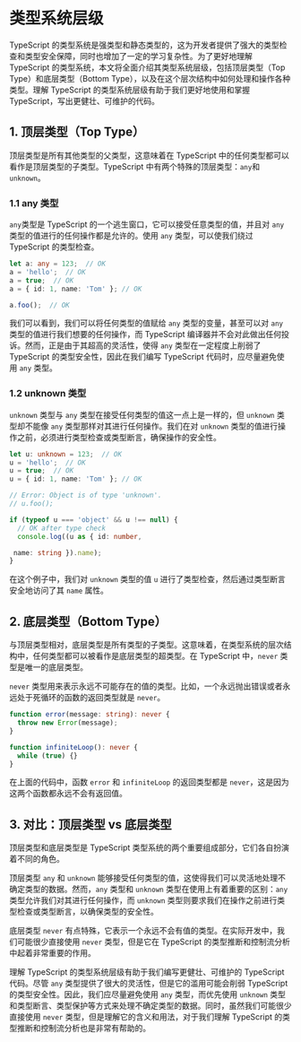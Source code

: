 # 类型系统层级

TypeScript 的类型系统是强类型和静态类型的，这为开发者提供了强大的类型检查和类型安全保障，同时也增加了一定的学习复杂性。为了更好地理解 TypeScript 的类型系统，本文将全面介绍其类型系统层级，包括顶层类型（Top Type）和底层类型（Bottom Type），以及在这个层次结构中如何处理和操作各种类型。理解 TypeScript 的类型系统层级有助于我们更好地使用和掌握 TypeScript，写出更健壮、可维护的代码。

## 1. 顶层类型（Top Type）

顶层类型是所有其他类型的父类型，这意味着在 TypeScript 中的任何类型都可以看作是顶层类型的子类型。TypeScript 中有两个特殊的顶层类型：`any`和`unknown`。

### 1.1 any 类型

`any`类型是 TypeScript 的一个逃生窗口，它可以接受任意类型的值，并且对 `any` 类型的值进行的任何操作都是允许的。使用 `any` 类型，可以使我们绕过 TypeScript 的类型检查。

```typescript
let a: any = 123;  // OK
a = 'hello';  // OK
a = true;  // OK
a = { id: 1, name: 'Tom' }; // OK

a.foo();  // OK
```

我们可以看到，我们可以将任何类型的值赋给 `any` 类型的变量，甚至可以对 `any` 类型的值进行我们想要的任何操作，而 TypeScript 编译器并不会对此做出任何投诉。然而，正是由于其超高的灵活性，使得 `any` 类型在一定程度上削弱了 TypeScript 的类型安全性，因此在我们编写 TypeScript 代码时，应尽量避免使用 `any` 类型。

### 1.2 unknown 类型

`unknown` 类型与 `any` 类型在接受任何类型的值这一点上是一样的，但 `unknown` 类型却不能像 `any` 类型那样对其进行任何操作。我们在对 `unknown` 类型的值进行操作之前，必须进行类型检查或类型断言，确保操作的安全性。


```typescript
let u: unknown = 123;  // OK
u = 'hello';  // OK
u = true;  // OK
u = { id: 1, name: 'Tom' }; // OK

// Error: Object is of type 'unknown'.
// u.foo(); 

if (typeof u === 'object' && u !== null) {
  // OK after type check
  console.log((u as { id: number,

 name: string }).name);
}
```

在这个例子中，我们对 `unknown` 类型的值 `u` 进行了类型检查，然后通过类型断言安全地访问了其 `name` 属性。

## 2. 底层类型（Bottom Type）

与顶层类型相对，底层类型是所有类型的子类型。这意味着，在类型系统的层次结构中，任何类型都可以被看作是底层类型的超类型。在 TypeScript 中，`never` 类型是唯一的底层类型。

`never` 类型用来表示永远不可能存在的值的类型。比如，一个永远抛出错误或者永远处于死循环的函数的返回类型就是 `never`。

```typescript
function error(message: string): never {
  throw new Error(message);
}

function infiniteLoop(): never {
  while (true) {}
}
```

在上面的代码中，函数 `error` 和 `infiniteLoop` 的返回类型都是 `never`，这是因为这两个函数都永远不会有返回值。

## 3. 对比：顶层类型 vs 底层类型

顶层类型和底层类型是 TypeScript 类型系统的两个重要组成部分，它们各自扮演着不同的角色。

顶层类型 `any` 和 `unknown` 能够接受任何类型的值，这使得我们可以灵活地处理不确定类型的数据。然而，`any` 类型和 `unknown` 类型在使用上有着重要的区别：`any` 类型允许我们对其进行任何操作，而 `unknown` 类型则要求我们在操作之前进行类型检查或类型断言，以确保类型的安全性。

底层类型 `never` 有点特殊，它表示一个永远不会有值的类型。在实际开发中，我们可能很少直接使用 `never` 类型，但是它在 TypeScript 的类型推断和控制流分析中起着非常重要的作用。

理解 TypeScript 的类型系统层级有助于我们编写更健壮、可维护的 TypeScript 代码。尽管 `any` 类型提供了很大的灵活性，但是它的滥用可能会削弱 TypeScript 的类型安全性。因此，我们应尽量避免使用 `any` 类型，而优先使用 `unknown` 类型和类型断言、类型保护等方式来处理不确定类型的数据。同时，虽然我们可能很少直接使用 `never` 类型，但是理解它的含义和用法，对于我们理解 TypeScript 的类型推断和控制流分析也是非常有帮助的。